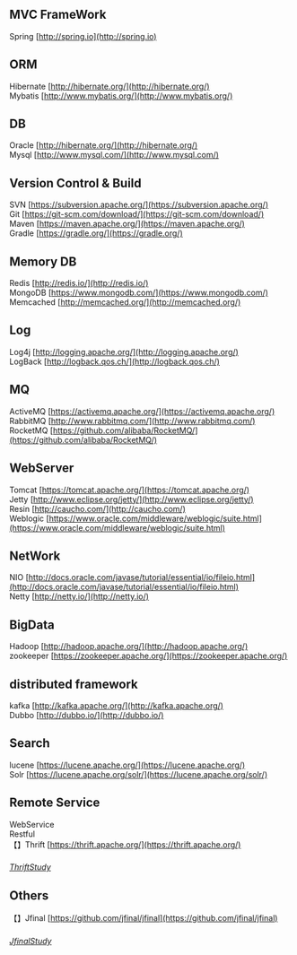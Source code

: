 ## MVC FrameWork
Spring [http://spring.io](http://spring.io)
## ORM
Hibernate [http://hibernate.org/](http://hibernate.org/)<br>
Mybatis [http://www.mybatis.org/](http://www.mybatis.org/)
## DB
Oracle [http://hibernate.org/](http://hibernate.org/)<br>
Mysql [http://www.mysql.com/](http://www.mysql.com/)
## Version Control & Build
SVN [https://subversion.apache.org/](https://subversion.apache.org/)<br>
Git [https://git-scm.com/download/](https://git-scm.com/download/)<br>
Maven [https://maven.apache.org/](https://maven.apache.org/)<br>
Gradle [https://gradle.org/](https://gradle.org/)<br>
## Memory DB
Redis [http://redis.io/](http://redis.io/)<br>
MongoDB [https://www.mongodb.com/](https://www.mongodb.com/)<br>
Memcached [http://memcached.org/](http://memcached.org/)<br>
## Log
Log4j [http://logging.apache.org/](http://logging.apache.org/)<br>
LogBack [http://logback.qos.ch/](http://logback.qos.ch/)<br>
## MQ
ActiveMQ [https://activemq.apache.org/](https://activemq.apache.org/)<br>
RabbitMQ [http://www.rabbitmq.com/](http://www.rabbitmq.com/)<br>
RocketMQ [https://github.com/alibaba/RocketMQ/](https://github.com/alibaba/RocketMQ/)<br>
## WebServer
Tomcat [https://tomcat.apache.org/](https://tomcat.apache.org/)<br>
Jetty [http://www.eclipse.org/jetty/](http://www.eclipse.org/jetty/)<br>
Resin [http://caucho.com/](http://caucho.com/)<br>
Weblogic [https://www.oracle.com/middleware/weblogic/suite.html](https://www.oracle.com/middleware/weblogic/suite.html)<br>
## NetWork
NIO [http://docs.oracle.com/javase/tutorial/essential/io/fileio.html](http://docs.oracle.com/javase/tutorial/essential/io/fileio.html)<br>
Netty [http://netty.io/](http://netty.io/)<br>
## BigData
Hadoop [http://hadoop.apache.org/](http://hadoop.apache.org/)<br>
zookeeper [https://zookeeper.apache.org/](https://zookeeper.apache.org/)<br>
## distributed framework
kafka [http://kafka.apache.org/](http://kafka.apache.org/)<br>
Dubbo [http://dubbo.io/](http://dubbo.io/)<br>
## Search
lucene [https://lucene.apache.org/](https://lucene.apache.org/)<br>
Solr [https://lucene.apache.org/solr/](https://lucene.apache.org/solr/)<br>
## Remote Service
WebService<br>
Restful  <br>
【】Thrift [https://thrift.apache.org/](https://thrift.apache.org/)<br>
###
*[ThriftStudy](https://github.com/jack-luj/ThriftStudy)* <br>
## Others
【】Jfinal [https://github.com/jfinal/jfinal](https://github.com/jfinal/jfinal)<br>
###
*[JfinalStudy](https://github.com/jack-luj/JfinalStudy)* <br>
